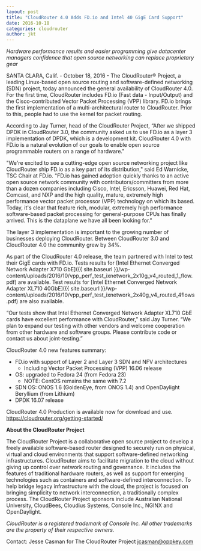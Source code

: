 ```yaml
---
layout: post
title: "CloudRouter 4.0 Adds FD.io and Intel 40 GigE Card Support"
date: 2016-10-18
categories: cloudrouter
author: jkt
---
```


*Hardware performance results and easier programming give datacenter managers confidence that open source networking can replace proprietary gear*

SANTA CLARA, Calif. - October 18, 2016 - The CloudRouter® Project, a leading Linux-based open source routing and software-defined networking (SDN) project, today announced the general availability of CloudRouter 4.0. For the first time, CloudRouter includes FD.io (Fast data - Input/Output) and the Cisco-contributed Vector Packet Processing (VPP) library. FD.io brings the first implementation of a multi-architectural router to CloudRouter. Prior to this, people had to use the kernel for packet routing. 

According to Jay Turner, head of the CloudRouter Project, “After we shipped DPDK in CloudRouter 3.0, the community asked us to use FD.io as a layer 3 implementation of DPDK, which is a development kit. CloudRouter 4.0 with FD.io is a natural evolution of our goals to enable open source programmable routers on a range of hardware.”

"We're excited to see a cutting-edge open source networking project like CloudRouter ship FD.io as a key part of its distribution," said Ed Warnicke, TSC Chair at FD.io. "FD.io has gained adoption quickly thanks to an active open source network community with contributors/committers from more than a dozen companies including Cisco, Intel, Ericsson, Huawei, Red Hat, Comcast, and NXP and the high quality, mature, extremely high performance vector packet processor (VPP) technology on which its based. Today, it's clear that feature rich, modular, extremely high performance software-based packet processing for general-purpose CPUs has finally arrived. This is the dataplane we have all been looking for." 

The layer 3 implementation is important to the growing number of businesses deploying CloudRouter. Between CloudRouter 3.0 and CloudRouter 4.0 the community grew by 34%.

As part of the CloudRouter 4.0 release, the team partnered with Intel to test their GigE cards with FD.io. Tests results for [Intel Ethernet Converged Network Adapter X710 GbE]({{ site.baseurl }}/wp-content/uploads/2016/10/vpp_perf_test_ixnetwork_2x10g_v4_routed_1_flow.pdf) are available. Test results for [Intel Ethernet Converged Network Adapter XL710 40GbE]({{ site.baseurl }}/wp-content/uploads/2016/10/vpp_perf_test_ixnetwork_2x40g_v4_routed_4flows.pdf) are also available.

“Our tests show that Intel Ethernet Converged Network Adapter XL710 GbE cards have excellent performance with CloudRouter,” said Jay Turner. “We plan to expand our testing with other vendors and welcome cooperation from other hardware and software groups. Please contribute code or contact us about joint-testing.”

CloudRouter 4.0 new features summary:

* FD.io with support of Layer 2 and Layer 3 SDN and NFV architectures
  * Including Vector Packet Processing (VPP) 16.06 release
* OS: upgraded to Fedora 24 (from Fedora 23) 
  * NOTE: CentOS remains the same with 7.2
* SDN OS: ONOS 1.6 (GoldenEye, from ONOS 1.4) and OpenDaylight Beryllium (from Lithium) 
* DPDK 16.07 release 

CloudRouter 4.0 Production is available now for download and use. 
https://cloudrouter.org/getting-started/

**About the CloudRouter Project**

The CloudRouter Project is a collaborative open source project to develop a freely available software-based router designed to securely run on physical, virtual and cloud environments that support software-defined networking infrastructures. CloudRouter aims to facilitate migration to the cloud without giving up control over network routing and governance. It includes the features of traditional hardware routers, as well as support for emerging technologies such as containers and software-defined interconnection. To help bridge legacy infrastructure with the cloud, the project is focused on bringing simplicity to network interconnection, a traditionally complex process. The CloudRouter Project sponsors include Australian National University, CloudBees, Cloudius Systems, Console Inc., NGINX and OpenDaylight.

*CloudRouter is a registered trademark of Console Inc. All other trademarks are the property of their respective owners.*

Contact:
Jesse Casman for The CloudRouter Project
jcasman@oppkey.com
